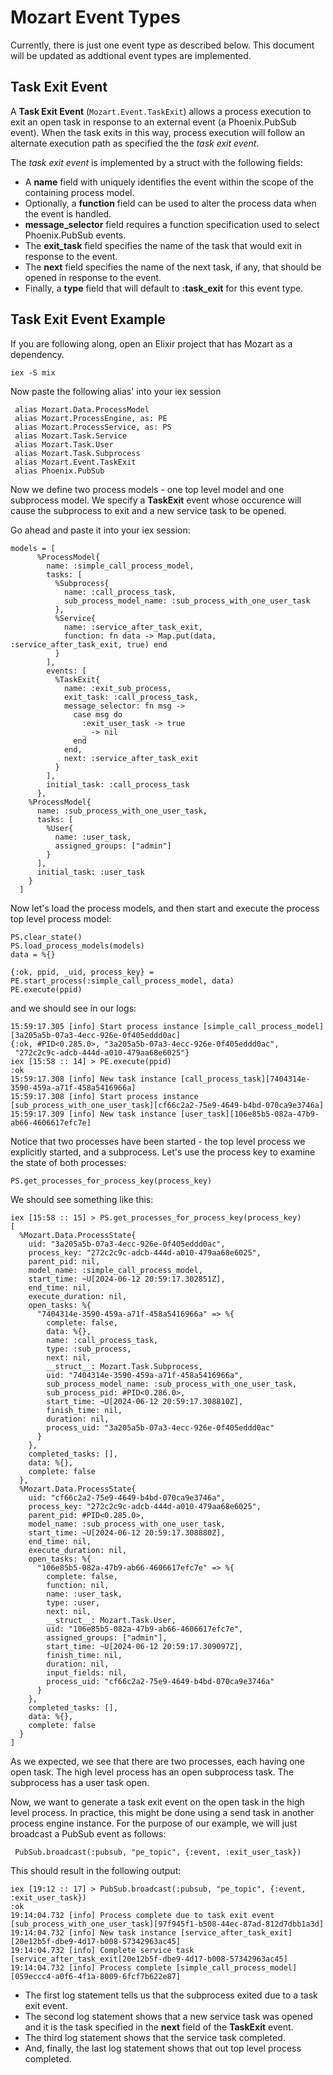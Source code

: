 # Mozart Event Types

Currently, there is just one event type as described below. This document will be updated as addtional event types are implemented.

## Task Exit Event

A **Task Exit Event** (`Mozart.Event.TaskExit`) allows a process execution to exit an open task in response to an external event (a Phoenix.PubSub event). When the task exits in this way, process execution will follow an alternate execution path as specified the the *task exit event*.

The *task exit event* is implemented by a struct with the following fields:

* A **name** field with uniquely identifies the event within the scope of the containing process model.
* Optionally, a **function** field can be used to alter the process data when the event is handled.
* **message_selector** field requires a function specification used to select Phoenix.PubSub events.
* The **exit_task** field specifies the name of the task that would exit in response to the event.
* The **next** field specifies the name of the next task, if any, that should be opened in response to the event.
* Finally, a **type** field that will default to  **:task_exit** for this event type.

## Task Exit Event Example

If you are following along, open an Elixir project that has Mozart as a dependency.

```
iex -S mix

```

Now paste the following alias' into your iex session

```
 alias Mozart.Data.ProcessModel
 alias Mozart.ProcessEngine, as: PE
 alias Mozart.ProcessService, as: PS
 alias Mozart.Task.Service
 alias Mozart.Task.User
 alias Mozart.Task.Subprocess
 alias Mozart.Event.TaskExit
 alias Phoenix.PubSub

```

Now we define two process models - one top level model and one subprocess model. We specify a **TaskExit** event whose occurence will cause the subprocess to exit and a new service task to be opened.

Go ahead and paste it into your iex session:

```
models = [
      %ProcessModel{
        name: :simple_call_process_model,
        tasks: [
          %Subprocess{
            name: :call_process_task,
            sub_process_model_name: :sub_process_with_one_user_task
          },
          %Service{
            name: :service_after_task_exit,
            function: fn data -> Map.put(data, :service_after_task_exit, true) end
          }
        ],
        events: [
          %TaskExit{
            name: :exit_sub_process,
            exit_task: :call_process_task,
            message_selector: fn msg ->
              case msg do
                :exit_user_task -> true
                _ -> nil
              end
            end,
            next: :service_after_task_exit
          }
        ],
        initial_task: :call_process_task
      },
    %ProcessModel{
      name: :sub_process_with_one_user_task,
      tasks: [
        %User{
          name: :user_task,
          assigned_groups: ["admin"]
        }
      ],
      initial_task: :user_task
    }
  ]

```

Now let's load the process models, and then start and execute the process top level process model:

```
PS.clear_state()
PS.load_process_models(models)
data = %{}

{:ok, ppid, _uid, process_key} = PE.start_process(:simple_call_process_model, data)
PE.execute(ppid)

```

and we should see in our logs:

```
15:59:17.305 [info] Start process instance [simple_call_process_model][3a205a5b-07a3-4ecc-926e-0f405eddd0ac]
{:ok, #PID<0.285.0>, "3a205a5b-07a3-4ecc-926e-0f405eddd0ac",
 "272c2c9c-adcb-444d-a010-479aa68e6025"}
iex [15:58 :: 14] > PE.execute(ppid)
:ok
15:59:17.308 [info] New task instance [call_process_task][7404314e-3590-459a-a71f-458a5416966a]
15:59:17.308 [info] Start process instance [sub_process_with_one_user_task][cf66c2a2-75e9-4649-b4bd-070ca9e3746a]
15:59:17.309 [info] New task instance [user_task][106e85b5-082a-47b9-ab66-4606617efc7e]
```

Notice that two processes have been started - the top level process we explicitly started, and a subprocess. Let's use the process key to examine the state of both processes:

```
PS.get_processes_for_process_key(process_key)

```

We should see something like this:

```
iex [15:58 :: 15] > PS.get_processes_for_process_key(process_key)
[
  %Mozart.Data.ProcessState{
    uid: "3a205a5b-07a3-4ecc-926e-0f405eddd0ac",
    process_key: "272c2c9c-adcb-444d-a010-479aa68e6025",
    parent_pid: nil,
    model_name: :simple_call_process_model,
    start_time: ~U[2024-06-12 20:59:17.302851Z],
    end_time: nil,
    execute_duration: nil,
    open_tasks: %{
      "7404314e-3590-459a-a71f-458a5416966a" => %{
        complete: false,
        data: %{},
        name: :call_process_task,
        type: :sub_process,
        next: nil,
        __struct__: Mozart.Task.Subprocess,
        uid: "7404314e-3590-459a-a71f-458a5416966a",
        sub_process_model_name: :sub_process_with_one_user_task,
        sub_process_pid: #PID<0.286.0>,
        start_time: ~U[2024-06-12 20:59:17.308810Z],
        finish_time: nil,
        duration: nil,
        process_uid: "3a205a5b-07a3-4ecc-926e-0f405eddd0ac"
      }
    },
    completed_tasks: [],
    data: %{},
    complete: false
  },
  %Mozart.Data.ProcessState{
    uid: "cf66c2a2-75e9-4649-b4bd-070ca9e3746a",
    process_key: "272c2c9c-adcb-444d-a010-479aa68e6025",
    parent_pid: #PID<0.285.0>,
    model_name: :sub_process_with_one_user_task,
    start_time: ~U[2024-06-12 20:59:17.308880Z],
    end_time: nil,
    execute_duration: nil,
    open_tasks: %{
      "106e85b5-082a-47b9-ab66-4606617efc7e" => %{
        complete: false,
        function: nil,
        name: :user_task,
        type: :user,
        next: nil,
        __struct__: Mozart.Task.User,
        uid: "106e85b5-082a-47b9-ab66-4606617efc7e",
        assigned_groups: ["admin"],
        start_time: ~U[2024-06-12 20:59:17.309097Z],
        finish_time: nil,
        duration: nil,
        input_fields: nil,
        process_uid: "cf66c2a2-75e9-4649-b4bd-070ca9e3746a"
      }
    },
    completed_tasks: [],
    data: %{},
    complete: false
  }
]

```

As we expected, we see that there are two processes, each having one open task. The high level process has an open subprocess task. The subprocess has a user task open.

Now, we want to generate a task exit event on the open task in the high level process. In practice, this might be done using a send task in another process engine instance. For the purpose of our example, we will just broadcast a PubSub event as follows:

```
 PubSub.broadcast(:pubsub, "pe_topic", {:event, :exit_user_task})

```

This should result in the following output:

```
iex [19:12 :: 17] > PubSub.broadcast(:pubsub, "pe_topic", {:event, :exit_user_task})
:ok
19:14:04.732 [info] Process complete due to task exit event [sub_process_with_one_user_task][97f945f1-b508-44ec-87ad-812d7dbb1a3d]
19:14:04.732 [info] New task instance [service_after_task_exit][20e12b5f-dbe9-4d17-b008-57342963ac45]
19:14:04.732 [info] Complete service task [service_after_task_exit[20e12b5f-dbe9-4d17-b008-57342963ac45]
19:14:04.732 [info] Process complete [simple_call_process_model][059eccc4-a0f6-4f1a-8009-6fcf7b622e87]
```

* The first log statement tells us that the subprocess exited due to a task exit event.
* The second log statement shows that a new service task was opened and it is the task specified in the **next** field of the **TaskExit** event.
* The third log statement shows that the service task completed.
* And, finally, the last log statement shows that out top level process completed.